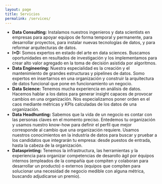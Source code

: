 ```yaml
---
layout: page
title: Servicios
permalink: /services/
---
```


<ul>
	<li><b>Data Consulting:</b> Instalamos nuestros ingenieros y data scientists en empresas para apoyar equipos de forma temporal y permanente, para desarrollar proyectos, para instalar nuevas tecnologías de datos, y para reformar arquitecturas de datos. </li>
	<li><b>I+D:</b> Somos expertos en estado del arte en data sciences. Buscamos oportunidades en resultados de investigación y los implementamos para crear alto valor agregado en la toma de decisión asistida por algoritmos.</li>
    <li><b>Data Engineering:</b> Nuestra especialidad es la creación y el mantenimiento de grandes estructuras y pipelines de datos. Somo expertos en insertarnos en una organización y construir la arquitectura de datos funcional que pone en funcionamiento un negocio.</li>
    <li><b>Data Science:</b> Tenemos mucha experiencia en análisis de datos. Hacemos hablar a los datos para generar insight capaces de provocar cambios en una organización. Nos especializamos poner orden en el caos mediante métricas y KPIs calculadas de los datos de una organización.</li>
    <li><b>Data Headhunting:</b> Sabemos que la vida de un negocio es contar con las personas claves en el momento preciso. Entedemos tu organización y usamos nuestro know-how para definir el perfil que mejor corresponde al cambio que una organización requiere. Usamos nuestros conocimientos en la industria de datos para buscar y pruebar a los candidatos que integrarán tu empresa: desde puestos de entrada, hasta la cabeza de la organización.</li>
    <li><b>Datasprinting:</b> Tenemos la infrastructura, las herramientas y la experiencia para organizar competencias de desarollo ágil por équipos internos (empleados de la compañía que compiten y colaboran para desarrollar un producto) o externos (equipos que compiten para solucionar una necesidad de negocio medible con alguna métrica, buscando adjudicarse un premio). </li>
</ul>